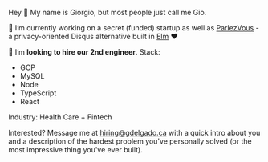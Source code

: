 Hey 👋 My name is Giorgio, but most people just call me Gio.

🔭 I’m currently working on a secret (funded) startup as well as [ParlezVous](https://demo.parlezvous.io) - a privacy-oriented Disqus alternative built in [Elm](https://elm-lang.org) ❤️


👯 I’m **looking to hire our 2nd engineer**. Stack:

- GCP
- MySQL
- Node
- TypeScript
- React

Industry: Health Care + Fintech

Interested? Message me at hiring@gdelgado.ca with a quick intro about you and a description of the hardest problem you've personally solved (or the most impressive thing you've ever built).
